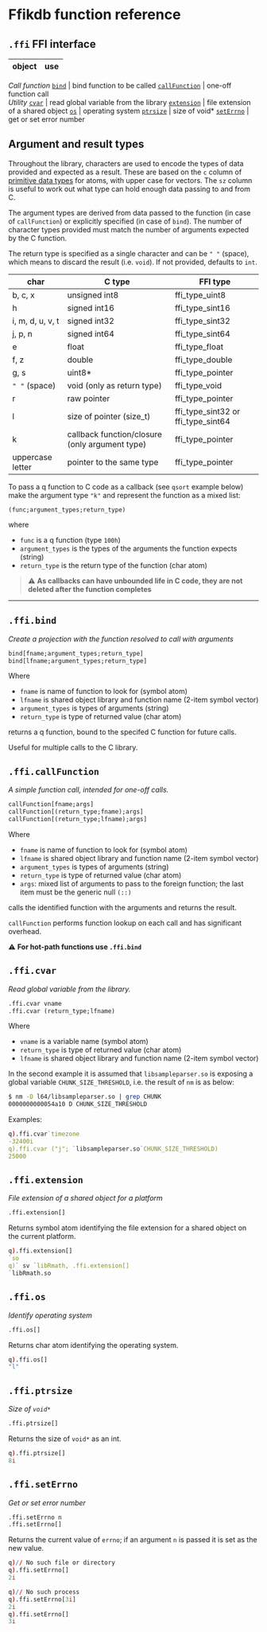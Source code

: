 # Ffikdb function reference


## `.ffi` **FFI interface**

object | use
-------|----
*Call function*
[`bind`](#ffibind) | bind function to be called
[`callFunction`](#fficallfunction) | one-off function call
<br>*Utility*
[`cvar`](#fficvar)      |      read global variable from the library
[`extension`](#ffiextension)  |     file extension of a shared object
[`os`](#ffios)             | operating system
[`ptrsize`](#ptrsize)       |  size of void*
[`setErrno`](#ffiseterrno)   |     get or set error number

## Argument and result types

Throughout the library, characters are used to encode the types of data provided and expected as a result. These are based on the `c` column of [primitive data types](https://code.kx.com/basics/datatypes.md#primitive-datargument_types) for atoms, with upper case for vectors. The `sz` column is useful to work out what type can hold enough data passing to and from C.

The argument types are derived from data passed to the function (in case of `callFunction`) or explicitly specified (in case of `bind`). The number of character types provided must match the number of arguments expected by the C function.

The return type is specified as a single character and can be `" "` (space), which means to discard the result (i.e. `void`). If not provided, defaults to `int`.

char             | C type                                         | FFI type
-----------------| -----------------------------------------------|------------------------------------
b, c, x          | unsigned int8                                  | ffi_type_uint8
h                | signed int16                                   | ffi_type_sint16
i, m, d, u, v, t | signed int32                                   | ffi_type_sint32
j, p, n          | signed int64                                   | ffi_type_sint64
e                | float                                          | ffi_type_float
f, z             | double                                         | ffi_type_double
g, s             | uint8*                                         | ffi_type_pointer
`" "` (space)    | void (only as return type)                     | ffi_type_void
r                | raw pointer                                    | ffi_type_pointer
l                | size of pointer (size_t)                       | ffi_type_sint32 or ffi_type_sint64
k                | callback function/closure (only argument type) | ffi_type_pointer
uppercase letter | pointer to the same type                       | ffi_type_pointer

To pass a q function to C code as a callback (see `qsort` example below) make the argument type `"k"` and represent the function as a mixed list:

    (func;argument_types;return_type)

where 

-   `func` is a q function (type `100h`)
-   `argument_types` is the types of the arguments the function expects (string)
-   `return_type` is the return type of the function (char atom)

> :warning: **As callbacks can have unbounded life in C code, they are not deleted after the function completes**

---


## `.ffi.bind`

_Create a projection with the function resolved to call with arguments_

```txt
bind[fname;argument_types;return_type]
bind[lfname;argument_types;return_type]
```

Where

-   `fname` is name of function to look for (symbol atom)
-   `lfname` is shared object library and function name (2-item symbol vector)
-   `argument_types` is types of arguments (string)
-   `return_type` is type of returned value (char atom)

returns a q function, bound to the specifed C function for future calls. 

Useful for multiple calls to the C library.


## `.ffi.callFunction`

_A simple function call, intended for one-off calls._

```txt
callFunction[fname;args]
callFunction[(return_type;fname);args]
callFunction[(return_type;lfname);args]
```

Where

-   `fname` is name of function to look for (symbol atom)
-   `lfname` is shared object library and function name (2-item symbol vector)
-   `argument_types` is types of arguments (string)
-   `return_type` is type of returned value (char atom)
-   `args`: mixed list of arguments to pass to the foreign function; the last item must be the generic null `(::)`

calls the identified function with the arguments and returns the result.

`callFunction` performs function lookup on each call and has significant overhead. 

:warning: **For hot-path functions use `.ffi.bind`**



## `.ffi.cvar`

_Read global variable from the library._

```txt
.ffi.cvar vname
.ffi.cvar (return_type;lfname)
```

Where

-   `vname` is a variable name (symbol atom)
-   `return_type` is type of returned value (char atom)
-   `lfname` is shared object library and function name (2-item symbol vector)

In the second example it is assumed that `libsampleparser.so` is exposing a global variable `CHUNK_SIZE_THRESHOLD`, i.e. the result of `nm` is as below:

```bash
$ nm -D l64/libsampleparser.so | grep CHUNK
0000000000054a10 D CHUNK_SIZE_THRESHOLD
```

Examples:

```q
q).ffi.cvar`timezone
-32400i
q).ffi.cvar ("j"; `libsampleparser.so`CHUNK_SIZE_THRESHOLD)
25000
```


## `.ffi.extension`

_File extension of a shared object for a platform_

```txt
.ffi.extension[]
```

Returns symbol atom identifying the file extension for a shared object on the current platform. 

```q
q).ffi.extension[]
`so
q)` sv `libRmath, .ffi.extension[]
`libRmath.so
```


## `.ffi.os`

_Identify operating system_

```txt
.ffi.os[]
```

Returns char atom identifying the operating system. 

```q
q).ffi.os[]
"l"
```


## `.ffi.ptrsize`

_Size of `void*`_

```txt
.ffi.ptrsize[]
```

Returns the size of `void*` as an int.

```q
q).ffi.ptrsize[]
8i
```


## `.ffi.setErrno`

_Get or set error number_

```txt
.ffi.setErrno n
.ffi.setErrno[]
```

Returns the current value of `errno`; if an argument `n` is passed it is set as the new value.

```q
q)// No such file or directory
q).ffi.setErrno[]
2i

q)// No such process
q).ffi.setErrno[3i]
2i
q).ffi.setErrno[]
3i
```


